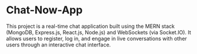 # Chat-Now-App
This project is a real-time chat application built using the MERN stack (MongoDB, Express.js, React.js, Node.js) and WebSockets (via Socket.IO). It allows users to register, log in, and engage in live conversations with other users through an interactive chat interface.

